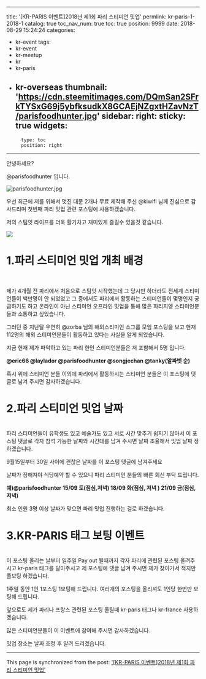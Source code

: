 
---
title: '[KR-PARIS 이벤트]2018년 제1회 파리 스티미언 밋업'
permlink: kr-paris-1-2018-1
catalog: true
toc_nav_num: true
toc: true
position: 9999
date: 2018-08-29 15:24:24
categories:
- kr-event
tags:
- kr-event
- kr-meetup
- kr
- kr-paris
- kr-overseas
thumbnail: 'https://cdn.steemitimages.com/DQmSan2SFrkTYSxG69j5ybfksudkX8GCAEjNZgxtHZavNzT/parisfoodhunter.jpg'
sidebar:
    right:
        sticky: true
widgets:
    -
        type: toc
        position: right
---


안녕하세요?

@parisfoodhunter 입니다.

![parisfoodhunter.jpg](https://cdn.steemitimages.com/DQmSan2SFrkTYSxG69j5ybfksudkX8GCAEjNZgxtHZavNzT/parisfoodhunter.jpg)

우선 최근에 저를 위해서 멋진 대문 2개나 무료 제작해 주신  @kiwifi 님께 진심으로 감사드리며 첫번째 파리 밋업 관련 포스팅에  사용하겠습니다.

저의 스팀잇 라이프를 더욱 활기차고 재미있게 즐길수 있을것 같습니다. 

![](https://cdn.steemitimages.com/DQmQ3xqGjiFzYsFppbDaA21Y48BV4QDj85Q2sBnfHZuXLgz/%EA%B5%AC%EB%B6%84%EC%84%A0_%EB%AC%BC%EB%B0%A9%EC%9A%B8.png)

# 1.파리 스티미언  밋업 개최 배경
<br>

제가 4개월 전 파리에서 처음으로 스팀잇 시작했는데 그 당시만 하더라도 전세계 스티미언들이 백만명이 안 되었었고 그 중에서도 파리에서 활동하는 스티미언들이 몇명인지 궁금하기도 하고 온라인이 아닌 스티미언 오프라인 밋업을 통해 많은 파리지엥 스티미언분들과 소통하고 싶었습니다.

그러던 중 지난달 우연히 @zorba 님의 해외스티미언 소그룹 모임 포스팅을 보고 현재 112명의 해외 스티미언분들이 활동하고 있다는 사실을 알게 되었습니다. 

지금 현재 제가 파악하고 있는 파리 한인 스티미언분들은 저 포함해서 5명 입니다.

**@eric66  @laylador @parisfoodhunter @songjechan @tanky(알파벳 순)**

혹시 위에 스티미언 분들 이외에 파리에서 활동하시는 스티미언 분들은 이 포스팅에 댓글로 남겨 주시면 감사하겠습니다.

# 2.파리 스티미언 밋업 날짜 
<br>
파리 스티미언들이 유학생도 있고 예술가도 있고 서로 시간 맞추기 쉽지기 않아서 이 포스팅 댓글로 각자 참석 가능한 날짜와 시간대를 남겨 주시면 날짜 조율해서 밋업 날짜 정하겠습니다.

9월15일부터 30일 사이에 괜찮은 날짜를 이 포스팅 댓글에 남겨주세요 

날짜가 정해져야 식당예약 할 수 있으니 파리 스티미언 분들의 빠른 회신 부탁 드립니다. 

**예)@parisfoodhunter 
15/09 토(점심,저녁)  18/09 화(점심, 저녁 ) 21/09 금(점심,저녁)**

최소 인원 3명 이상 날짜가 맞으면 파리 밋업 진행하는 걸로 하겠습니다. 


# 3.KR-PARIS 태그 보팅 이벤트
<br>
이 포스팅 올리는 날부터 일주일 Pay out  될때까지 각자 파리에 관련된 포스팅 올려주시고 kr-paris 태그를 달아주시고 제 포스팅에 댓글 남겨 주시면 제가 찾아가서 적지만 풀보팅 하겠습니다.

1주일 동안 1인 1포스팅 1보팅해 드립니다. 여러개의 포스팅을 올리셔도 1인당 한번만 보팅해 드립니다.

앞으로도 제가 파리나 프랑스 관련된 포스팅 올릴때  kr-paris 태그나 kr-france 사용하겠습니다. 

많은 스티미언분들이 이 이벤트에 참여해 주시면 감사하겠습니다.

밋업 장소는 날짜 조정 후 알려 드리겠습니다.

- - -

This page is synchronized from the post: ['[KR-PARIS 이벤트]2018년 제1회 파리 스티미언 밋업'](https://steemit.com/@parisfoodhunter/kr-paris-1-2018-1)
